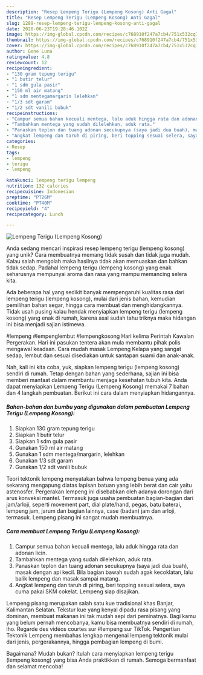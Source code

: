 ```yaml
---
description: "Resep Lempeng Terigu (Lempeng Kosong) Anti Gagal"
title: "Resep Lempeng Terigu (Lempeng Kosong) Anti Gagal"
slug: 1289-resep-lempeng-terigu-lempeng-kosong-anti-gagal
date: 2020-06-23T19:28:46.102Z
image: https://img-global.cpcdn.com/recipes/c768910f247a7cb4/751x532cq70/lempeng-terigu-lempeng-kosong-foto-resep-utama.jpg
thumbnail: https://img-global.cpcdn.com/recipes/c768910f247a7cb4/751x532cq70/lempeng-terigu-lempeng-kosong-foto-resep-utama.jpg
cover: https://img-global.cpcdn.com/recipes/c768910f247a7cb4/751x532cq70/lempeng-terigu-lempeng-kosong-foto-resep-utama.jpg
author: Gene Luna
ratingvalue: 4.8
reviewcount: 12
recipeingredient:
- "130 gram tepung terigu"
- "1 butir telur"
- "1 sdm gula pasir"
- "150 ml air matang"
- "1 sdm mentegamargarin lelehkan"
- "1/3 sdt garam"
- "1/2 sdt vanili bubuk"
recipeinstructions:
- "Campur semua bahan kecuali mentega, lalu aduk hingga rata dan adonan licin."
- "Tambahkan mentega yang sudah dilelehkan, aduk rata."
- "Panaskan teplon dan tuang adonan secukupnya (saya jadi dua buah), masak dengan api kecil. Bila bagian bawah sudah agak kecoklatan, lalu balik lempeng dan masak sampai matang."
- "Angkat lempeng dan taruh di piring, beri topping sesuai selera, saya cuma pakai SKM cokelat. Lempeng siap disajikan."
categories:
- Resep
tags:
- lempeng
- terigu
- lempeng

katakunci: lempeng terigu lempeng 
nutrition: 132 calories
recipecuisine: Indonesian
preptime: "PT26M"
cooktime: "PT40M"
recipeyield: "4"
recipecategory: Lunch

---
```



![Lempeng Terigu (Lempeng Kosong)](https://img-global.cpcdn.com/recipes/c768910f247a7cb4/751x532cq70/lempeng-terigu-lempeng-kosong-foto-resep-utama.jpg)

Anda sedang mencari inspirasi resep lempeng terigu (lempeng kosong) yang unik? Cara membuatnya memang tidak susah dan tidak juga mudah. Kalau salah mengolah maka hasilnya tidak akan memuaskan dan bahkan tidak sedap. Padahal lempeng terigu (lempeng kosong) yang enak seharusnya mempunyai aroma dan rasa yang mampu memancing selera kita.

Ada beberapa hal yang sedikit banyak mempengaruhi kualitas rasa dari lempeng terigu (lempeng kosong), mulai dari jenis bahan, kemudian pemilihan bahan segar, hingga cara membuat dan menghidangkannya. Tidak usah pusing kalau hendak menyiapkan lempeng terigu (lempeng kosong) yang enak di rumah, karena asal sudah tahu triknya maka hidangan ini bisa menjadi sajian istimewa.

#lempeng #lempenglembut #lempengkosong Hari kelima Perintah Kawalan Pergerakan. Hari ini pasukan tentera akan mula membantu pihak polis mengawal keadaan. Cara mudah masak Lempeng Kelapa yang sangat sedap, lembut dan sesuai disediakan untuk santapan suami dan anak-anak.


Nah, kali ini kita coba, yuk, siapkan lempeng terigu (lempeng kosong) sendiri di rumah. Tetap dengan bahan yang sederhana, sajian ini bisa memberi manfaat dalam membantu menjaga kesehatan tubuh kita. Anda dapat menyiapkan Lempeng Terigu (Lempeng Kosong) memakai 7 bahan dan 4 langkah pembuatan. Berikut ini cara dalam menyiapkan hidangannya.

<!--inarticleads1-->

##### Bahan-bahan dan bumbu yang digunakan dalam pembuatan Lempeng Terigu (Lempeng Kosong):

1. Siapkan 130 gram tepung terigu
1. Siapkan 1 butir telur
1. Siapkan 1 sdm gula pasir
1. Gunakan 150 ml air matang
1. Gunakan 1 sdm mentega/margarin, lelehkan
1. Gunakan 1/3 sdt garam
1. Gunakan 1/2 sdt vanili bubuk


Teori tektonik lempeng menyatakan bahwa lempeng benua yang ada sekarang mengapung diatas lapisan batuan yang lebih berat dan cair yaitu astenosfer. Pergerakan lempeng ini disebabkan oleh adanya dorongan dari arus konveksi mantel. Termasuk juga usaha pembuatan bagian-bagian dari jam/arloji, seperti movement part, dial plate/hand, pegas, batu baterai, lempeng jam, jarum dan bagian lainnya, case (badan) jam dan arloji, termasuk. Lempeng pisang ini sangat mudah membuatnya. 

<!--inarticleads2-->

##### Cara membuat Lempeng Terigu (Lempeng Kosong):

1. Campur semua bahan kecuali mentega, lalu aduk hingga rata dan adonan licin.
1. Tambahkan mentega yang sudah dilelehkan, aduk rata.
1. Panaskan teplon dan tuang adonan secukupnya (saya jadi dua buah), masak dengan api kecil. Bila bagian bawah sudah agak kecoklatan, lalu balik lempeng dan masak sampai matang.
1. Angkat lempeng dan taruh di piring, beri topping sesuai selera, saya cuma pakai SKM cokelat. Lempeng siap disajikan.


Lempeng pisang merupakan salah satu kue tradisional khas Banjar, Kalimantan Selatan. Tekstur kue yang kenyal dipadu rasa pisang yang dominan, membuat makanan ini tak mudah sepi dari peminatnya. Bagi kamu yang belum pernah mencobanya, kamu bisa membuatnya sendiri di rumah, lho. Regarde des vidéos courtes sur #lempeng sur TikTok. Pengertian Tektonik Lempeng membahas lengkap mengenai lempeng tektonik mulai dari jenis, pergerakannya, hingga pembagian lempeng di bumi. 

Bagaimana? Mudah bukan? Itulah cara menyiapkan lempeng terigu (lempeng kosong) yang bisa Anda praktikkan di rumah. Semoga bermanfaat dan selamat mencoba!
